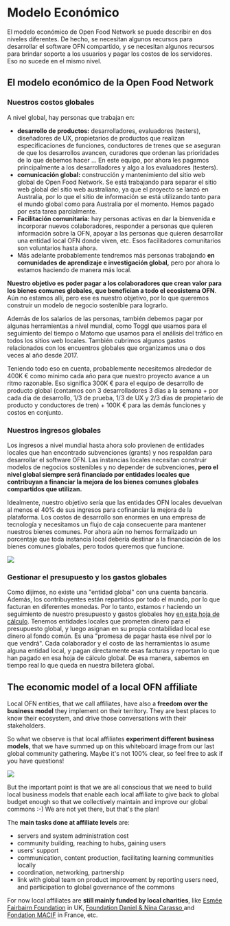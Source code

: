 # Modelo Económico

El modelo económico de Open Food Network se puede describir en dos niveles diferentes. De hecho, se necesitan algunos recursos para desarrollar el software OFN compartido, y se necesitan algunos recursos para brindar soporte a los usuarios y pagar los costos de los servidores. Eso no sucede en el mismo nivel. 

## El modelo económico de la Open Food Network 

### Nuestros costos globales 

A nivel global, hay personas que trabajan en:

* **desarrollo de productos:** desarrolladores, evaluadores \(testers\), diseñadores de UX, propietarios de productos que realizan especificaciones de funciones, conductores de trenes que se aseguran de que los desarrollos avancen, curadores que ordenan las prioridades de lo que debemos hacer ... En este equipo, por ahora les pagamos principalmente a los desarrolladores y algo a los evaluadores \(testers\).
* **comunicación global:** construcción y mantenimiento del sitio web global de Open Food Network. Se está trabajando para separar el sitio web global del sitio web australiano, ya que el proyecto se lanzó en Australia, por lo que el sitio de información se está utilizando tanto para el mundo global como para Australia por el momento. Hemos pagado por esta tarea parcialmente.
* **Facilitación comunitaria:** hay personas activas en dar la bienvenida e incorporar nuevos colaboradores, responder a personas que quieren información sobre la OFN, apoyar a las personas que quieren desarrollar una entidad local OFN donde viven, etc. Esos facilitadores comunitarios son voluntarios hasta ahora.
* Más adelante probablemente tendremos más personas trabajando **en comunidades de aprendizaje e investigación global,** pero por ahora lo estamos haciendo de manera más local.

**Nuestro objetivo es poder pagar a los colaboradores que crean valor para los bienes comunes globales, que benefician a todo el ecosistema OFN**. Aún no estamos allí, pero ese es nuestro objetivo, por lo que queremos construir un modelo de negocio sostenible para lograrlo.

Además de los salarios de las personas, también debemos pagar por algunas herramientas a nivel mundial, como Toggl que usamos para el seguimiento del tiempo o Matomo que usamos para el análisis del tráfico en todos los sitios web locales. También cubrimos algunos gastos relacionados con los encuentros globales que organizamos una o dos veces al año desde 2017.

Teniendo todo eso en cuenta, probablemente necesitemos alrededor de 400K € como mínimo cada año para que nuestro proyecto avance a un ritmo razonable. Eso significa 300K € para el equipo de desarrollo de producto global \(contamos con 3 desarrolladores 3 días a la semana + por cada día de desarrollo, 1/3 de prueba, 1/3 de UX y 2/3 días de propietario de producto y conductores de tren\) + 100K € para las demás funciones y costos en conjunto.

### Nuestros ingresos globales

Los ingresos a nivel mundial hasta ahora solo provienen de entidades locales que han encontrado subvenciones \(grants\) y nos respaldan para desarrollar el software OFN. Las instancias locales necesitan construir modelos de negocios sostenibles y no depender de subvenciones, **pero el nivel global siempre será financiado por entidades locales que contribuyan a financiar la mejora de los bienes comunes globales compartidos que utilizan.** 

Idealmente, nuestro objetivo sería que las entidades OFN locales devuelvan al menos el 40% de sus ingresos para cofinanciar la mejora de la plataforma. Los costos de desarrollo son enormes en una empresa de tecnología y necesitamos un flujo de caja consecuente para mantener nuestros bienes comunes. Por ahora aún no hemos formalizado un porcentaje que toda instancia local debería destinar a la financiación de los bienes comunes globales, pero todos queremos que funcione.

![](../.gitbook/assets/cofinance-english-1.jpg)

### Gestionar el presupuesto y los gastos globales 

Como dijimos, no existe una "entidad global" con una cuenta bancaria. Además, los contribuyentes están repartidos por todo el mundo, por lo que facturan en diferentes monedas. Por lo tanto, estamos r haciendo un seguimiento de nuestro presupuesto y gastos globales hoy [en esta hoja de cálculo](https://docs.google.com/spreadsheets/d/1EjDgQOGMAePgyvWv8gyIPgLPnvieWoWXO0bUzkz4pPA/edit). Tenemos entidades locales que prometen dinero para el presupuesto global, y luego asignan en su propia contabilidad local ese dinero al fondo común. Es una "promesa de pagar hasta ese nivel por lo que vendrá". Cada colaborador y el costo de las herramientas lo asume alguna entidad local, y pagan directamente esas facturas y reportan lo que han pagado en esa hoja de cálculo global. De esa manera, sabemos en tiempo real lo que queda en nuestra billetera global.

## The economic model of a local OFN affiliate

Local OFN entities, that we call affiliates, have also a **freedom over the business model** they implement on their territory. They are best places to know their ecosystem, and drive those conversations with their stakeholders.

So what we observe is that local affiliates **experiment different business models**, that we have summed up on this whiteboard image from our last global community gathering. Maybe it's not 100% clear, so feel free to ask if you have questions!

![](../.gitbook/assets/img_9174.JPG)

But the important point is that we are all conscious that we need to build local business models that enable each local affiliate to give back to global budget enough so that we collectively maintain and improve our global commons :-\) We are not yet there, but that's the plan!

The **main tasks done at affiliate levels** are:  
- servers and system administration cost  
- community building, reaching to hubs, gaining users  
- users' support  
- communication, content production, facilitating learning communities locally  
- coordination, networking, partnership  
- link with global team on product improvement by reporting users need, and participation to global governance of the commons

For now local affiliates are **still mainly funded by local charities**, like [Esmée Fairbairn Foundation](https://www.esmeefairbairn.org.uk/) in UK, [Foundation Daniel & Nina Carasso ](https://fondationcarasso.org/en)and [Fondation MACIF](https://www.fondation-macif.org/) in France, etc.

